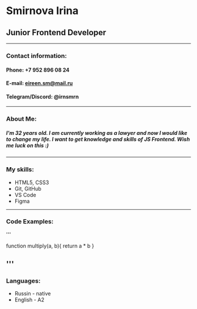 # Smirnova Irina
## Junior Frontend Developer
---
### Contact information:
#### __Phone:__ +7 952 896 08 24
#### __E-mail:__ eireen.sm@mail.ru
#### __Telegram/Discord:__ @irnsmrn
---
### About Me:
##### _I'm 32 years old. I am currently working as a lawyer and now I would like to change my life. I want to get knowledge and skills of JS Frontend. Wish me luck on this :)_

---
### My skills:
* HTML5, CSS3
* Git, GitHub
* VS Code
* Figma
---
### Code Examples:
'''

function multiply(a, b){
  return a * b
}

'''
---
### Languages:
- Russin - native
- English - A2